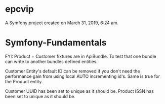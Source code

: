 epcvip
======

A Symfony project created on March 31, 2019, 6:24 am.
# Symfony-Fundamentals

FYI:  Product + Customer fixtures are in ApiBundle. To test that one bundle can write to another bundles defined entities.

Customer Entity's default ID can be removed if you don't need the performance gain from using local AUTO incrementing id's.
Same is true for the Product entity.

Customer UUID has been set to unique as it should be.
Product ISSN has been set to unique as it should be.

